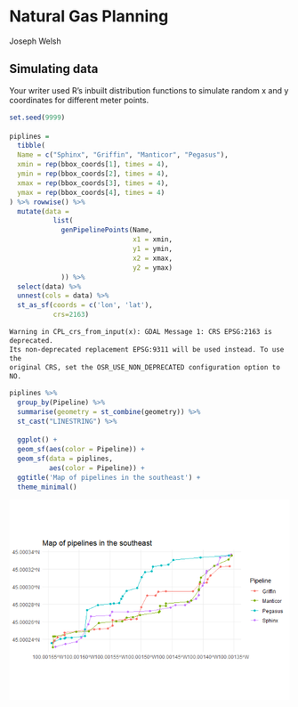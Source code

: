 # Natural Gas Planning
Joseph Welsh

## Simulating data

Your writer used R’s inbuilt distribution functions to simulate random x
and y coordinates for different meter points.

``` r
set.seed(9999)

piplines = 
  tibble(
  Name = c("Sphinx", "Griffin", "Manticor", "Pegasus"), 
  xmin = rep(bbox_coords[1], times = 4),
  ymin = rep(bbox_coords[2], times = 4),
  xmax = rep(bbox_coords[3], times = 4),
  ymax = rep(bbox_coords[4], times = 4)
) %>% rowwise() %>% 
  mutate(data = 
           list(
             genPipelinePoints(Name,
                               x1 = xmin,
                               y1 = ymin,
                               x2 = xmax,
                               y2 = ymax)
             )) %>% 
  select(data) %>% 
  unnest(cols = data) %>% 
  st_as_sf(coords = c('lon', 'lat'),
           crs=2163)
```

    Warning in CPL_crs_from_input(x): GDAL Message 1: CRS EPSG:2163 is deprecated.
    Its non-deprecated replacement EPSG:9311 will be used instead. To use the
    original CRS, set the OSR_USE_NON_DEPRECATED configuration option to NO.

``` r
piplines %>% 
  group_by(Pipeline) %>% 
  summarise(geometry = st_combine(geometry)) %>%
  st_cast("LINESTRING") %>% 
  
  ggplot() +
  geom_sf(aes(color = Pipeline)) + 
  geom_sf(data = piplines, 
          aes(color = Pipeline)) +
  ggtitle('Map of pipelines in the southeast') +
  theme_minimal()
```

![](README_files/figure-commonmark/unnamed-chunk-2-1.png)
